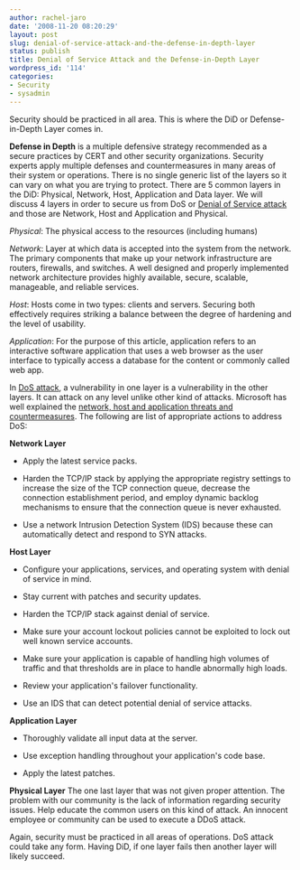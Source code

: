 ```yaml
---
author: rachel-jaro
date: '2008-11-20 08:20:29'
layout: post
slug: denial-of-service-attack-and-the-defense-in-depth-layer
status: publish
title: Denial of Service Attack and the Defense-in-Depth Layer
wordpress_id: '114'
categories:
- Security
- sysadmin
---
```


Security should be practiced in all area. This is where the DiD or Defense-in-Depth Layer comes in.

**Defense in Depth** is a multiple defensive strategy recommended as a secure practices by CERT and other security organizations. Security experts apply multiple defenses and countermeasures in many areas of their system or operations. There is no single generic list of the layers so it can vary on what you are trying to protect. There are 5 common layers in the DiD: Physical, Network, Host, Application and Data layer. We will discuss 4 layers in order to secure us from DoS or [Denial of Service attack](http://linuxsysadminblog.com/2008/11/denial-of-service-dos-attacks-becoming-more-common/) and those are  Network, Host and Application and Physical.

_Physical_: The physical access to the resources (including humans)

_Network_: Layer at which data is accepted into the system from the network. The primary components that make up your network infrastructure are routers, firewalls, and switches.  A well designed and properly implemented network architecture provides highly available, secure, scalable, manageable, and reliable services.

_Host_: Hosts come in two types: clients and servers. Securing both effectively requires striking a balance between the degree of hardening and the level of usability.

_Application_: For the purpose of this article, application refers to an interactive software application that uses a web browser as the user interface to typically access a database for the content or commonly called web app.

In [DoS attack](http://linuxsysadminblog.com/2008/11/denial-of-service-dos-attacks-becoming-more-common/), a vulnerability in one layer is a vulnerability in the other layers. It can attack on any level unlike other kind of attacks. Microsoft has well explained the [network, host and application threats and countermeasures](http://msdn.microsoft.com/en-us/library/aa302418.aspx#c02618429_004). The following are list of appropriate actions to address DoS:

**Network Layer**



	
  * Apply the latest service packs.

	
  * Harden the TCP/IP stack by applying the appropriate registry settings to increase the size of the TCP connection queue, decrease the connection establishment period, and employ dynamic backlog mechanisms to ensure that the connection queue is never exhausted.

	
  * Use a network Intrusion Detection System (IDS) because these can automatically detect and respond to SYN attacks.


**Host Layer**



	
  * Configure your applications, services, and operating system with denial of service in mind.

	
  * Stay current with patches and security updates.

	
  * Harden the TCP/IP stack against denial of service.

	
  * Make sure your account lockout policies cannot be exploited to lock out well known service accounts.

	
  * Make sure your application is capable of handling high volumes of traffic and that thresholds are in place to handle abnormally high loads.

	
  * Review your application's failover functionality.

	
  * Use an IDS that can detect potential denial of service attacks.


**Application Layer**



	
  * Thoroughly validate all input data at the server.

	
  * Use exception handling throughout your application's code base.

	
  * Apply the latest patches.


**Physical Layer**
The one last layer that was not given proper attention. The problem with our community is the lack of information regarding security issues. Help educate the common users on this kind of attack. An innocent employee or community can be used to execute a DDoS attack.

Again, security must be practiced in all areas of operations. DoS attack could take any form. Having DiD, if one layer fails then another layer will likely succeed.
